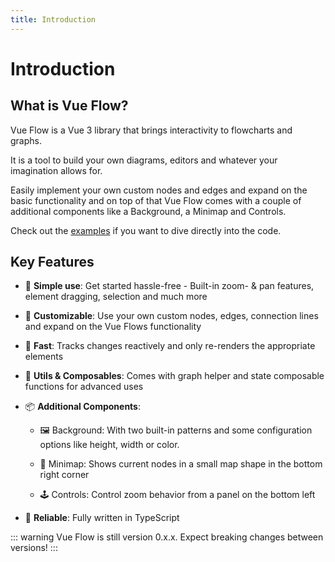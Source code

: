 ```yaml
---
title: Introduction
---
```


# Introduction

## What is Vue Flow?

Vue Flow is a Vue 3 library that brings interactivity to flowcharts and graphs.

It is a tool to build your own diagrams, editors and whatever your imagination allows for.

Easily implement your own custom nodes and edges and expand on the basic functionality and on top of that Vue Flow comes
with a couple of additional components like a Background, a Minimap and Controls.

Check out the [examples](/examples/) if you want to dive directly into the code.

## Key Features

- 👶 __Simple use__: Get started hassle-free - Built-in zoom- & pan features, element dragging, selection and much more

- 🎨 __Customizable__: Use your own custom nodes, edges, connection lines and expand on the Vue Flows functionality

- 🚀 __Fast__: Tracks changes reactively and only re-renders the appropriate elements

- 🧲 __Utils & Composables__: Comes with graph helper and state composable functions for advanced uses

- 📦 __Additional Components__:

  - 🖼 Background: With two built-in patterns and some configuration options like height, width or color.

  - 🧭 Minimap: Shows current nodes in a small map shape in the bottom right corner

  - 🕹 Controls: Control zoom behavior from a panel on the bottom left

- 🦾 __Reliable__: Fully written in TypeScript

::: warning Vue Flow is still version 0.x.x.
Expect breaking changes between versions!
:::
